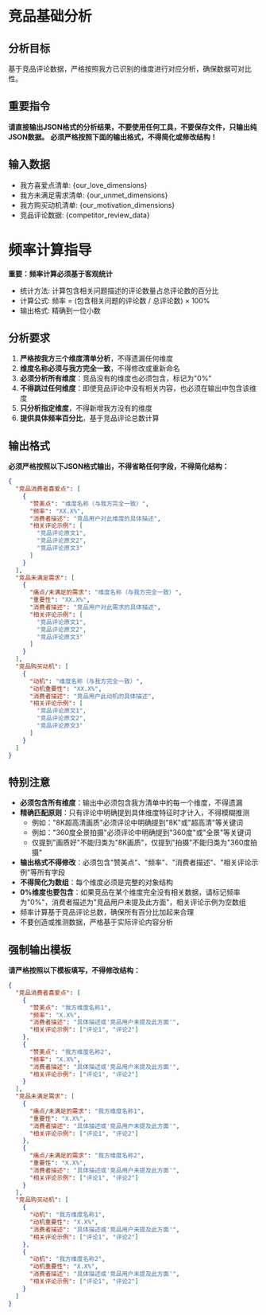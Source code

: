 # 竞品基础分析

## 分析目标
基于竞品评论数据，严格按照我方已识别的维度进行对应分析，确保数据可对比性。

## 重要指令
**请直接输出JSON格式的分析结果，不要使用任何工具，不要保存文件，只输出纯JSON数据。**
**必须严格按照下面的输出格式，不得简化或修改结构！**

## 输入数据
- 我方喜爱点清单: {our_love_dimensions}
- 我方未满足需求清单: {our_unmet_dimensions}  
- 我方购买动机清单: {our_motivation_dimensions}
- 竞品评论数据: {competitor_review_data}

# 频率计算指导
**重要：频率计算必须基于客观统计**
- 统计方法: 计算包含相关问题描述的评论数量占总评论数的百分比
- 计算公式: 频率 = (包含相关问题的评论数 / 总评论数) × 100%
- 输出格式: 精确到一位小数

## 分析要求
1. **严格按我方三个维度清单分析**，不得遗漏任何维度
2. **维度名称必须与我方完全一致**，不得修改或重新命名
3. **必须分析所有维度**：竞品没有的维度也必须包含，标记为"0%"
4. **不得跳过任何维度**：即使竞品评论中没有相关内容，也必须在输出中包含该维度
5. **只分析指定维度**，不得新增我方没有的维度
6. **提供具体频率百分比**，基于竞品评论总数计算

## 输出格式
**必须严格按照以下JSON格式输出，不得省略任何字段，不得简化结构：**

```json
{
  "竞品消费者喜爱点": [
    {
      "赞美点": "维度名称（与我方完全一致）",
      "频率": "XX.X%",
      "消费者描述": "竞品用户对此维度的具体描述",
      "相关评论示例": [
        "竞品评论原文1",
        "竞品评论原文2",
        "竞品评论原文3"
      ]
    }
  ],
  "竞品未满足需求": [
    {
      "痛点/未满足的需求": "维度名称（与我方完全一致）",
      "重要性": "XX.X%",
      "消费者描述": "竞品用户对此需求的具体描述",
      "相关评论示例": [
        "竞品评论原文1",
        "竞品评论原文2",
        "竞品评论原文3"
      ]
    }
  ],
  "竞品购买动机": [
    {
      "动机": "维度名称（与我方完全一致）",
      "动机重要性": "XX.X%",
      "消费者描述": "竞品用户此动机的具体描述",
      "相关评论示例": [
        "竞品评论原文1",
        "竞品评论原文2",
        "竞品评论原文3"
      ]
    }
  ]
}
```

## 特别注意
- **必须包含所有维度**：输出中必须包含我方清单中的每一个维度，不得遗漏
- **精确匹配原则**：只有评论中明确提到具体维度特征时才计入，不得模糊推测
  - 例如："8K超高清画质"必须评论中明确提到"8K"或"超高清"等关键词
  - 例如："360度全景拍摄"必须评论中明确提到"360度"或"全景"等关键词
  - 仅提到"画质好"不能归类为"8K画质"，仅提到"拍摄"不能归类为"360度拍摄"
- **输出格式不得修改**：必须包含"赞美点"、"频率"、"消费者描述"、"相关评论示例"等所有字段
- **不得简化为数组**：每个维度必须是完整的对象结构
- **0%维度也要包含**：如果竞品在某个维度完全没有相关数据，请标记频率为"0%"，消费者描述为"竞品用户未提及此方面"，相关评论示例为空数组
- 频率计算基于竞品评论总数，确保所有百分比加起来合理
- 不要创造或推测数据，严格基于实际评论内容分析

## 强制输出模板
**请严格按照以下模板填写，不得修改结构：**

```json
{
  "竞品消费者喜爱点": [
    {
      "赞美点": "我方维度名称1",
      "频率": "X.X%",
      "消费者描述": "具体描述或'竞品用户未提及此方面'",
      "相关评论示例": ["评论1", "评论2"]
    },
    {
      "赞美点": "我方维度名称2", 
      "频率": "X.X%",
      "消费者描述": "具体描述或'竞品用户未提及此方面'",
      "相关评论示例": ["评论1", "评论2"]
    }
  ],
  "竞品未满足需求": [
    {
      "痛点/未满足的需求": "我方维度名称1",
      "重要性": "X.X%", 
      "消费者描述": "具体描述或'竞品用户未提及此方面'",
      "相关评论示例": ["评论1", "评论2"]
    },
    {
      "痛点/未满足的需求": "我方维度名称2",
      "重要性": "X.X%",
      "消费者描述": "具体描述或'竞品用户未提及此方面'", 
      "相关评论示例": ["评论1", "评论2"]
    }
  ],
  "竞品购买动机": [
    {
      "动机": "我方维度名称1",
      "动机重要性": "X.X%",
      "消费者描述": "具体描述或'竞品用户未提及此方面'",
      "相关评论示例": ["评论1", "评论2"]
    },
    {
      "动机": "我方维度名称2", 
      "动机重要性": "X.X%",
      "消费者描述": "具体描述或'竞品用户未提及此方面'",
      "相关评论示例": ["评论1", "评论2"]
    }
  ]
}
```
